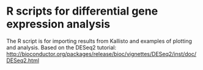 # R scripts for differential gene expression analysis

The R script is for importing results from Kallisto and examples of plotting and analysis. Based on the DESeq2 tutorial:
http://bioconductor.org/packages/release/bioc/vignettes/DESeq2/inst/doc/DESeq2.html
